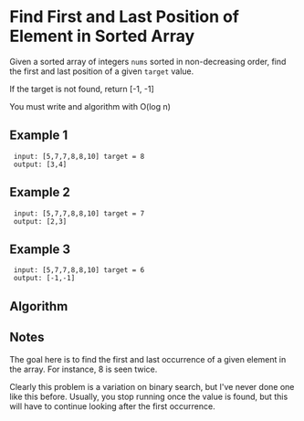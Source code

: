 # Find First and Last Position of Element in Sorted Array

Given a sorted array of integers `nums` sorted in non-decreasing order, find the first and last position of a given `target` value.

If the target is not found, return [-1, -1]

You must write and algorithm with O(log n)

## Example 1

```JS
 input: [5,7,7,8,8,10] target = 8
 output: [3,4]
```

## Example 2

```JS
 input: [5,7,7,8,8,10] target = 7
 output: [2,3]
```

## Example 3

```JS
 input: [5,7,7,8,8,10] target = 6
 output: [-1,-1]
```

## Algorithm

## Notes

The goal here is to find the first and last occurrence of a given element in the array. For instance, 8 is seen twice.

Clearly this problem is a variation on binary search, but I've never done one like this before. Usually, you stop running once the value is found, but this will have to continue looking after the first occurrence. 
